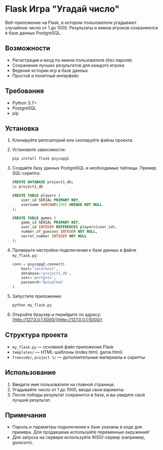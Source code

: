 # Flask Игра "Угадай число"

Веб-приложение на Flask, в котором пользователи угадывают случайное число от 1 до 1000. Результаты и имена игроков сохраняются в базе данных PostgreSQL.

## Возможности

- Регистрация и вход по имени пользователя (без пароля)
- Сохранение лучших результатов для каждого игрока
- Ведение истории игр в базе данных
- Простой и понятный интерфейс

## Требования

- Python 3.7+
- PostgreSQL
- pip

## Установка

1. Клонируйте репозиторий или скопируйте файлы проекта.

2. Установите зависимости:
   ```bash
   pip install flask psycopg2
   ```

3. Создайте базу данных PostgreSQL и необходимые таблицы. Пример SQL-скрипта:
   ```sql
   CREATE DATABASE project1_db;
   \c project1_db

   CREATE TABLE players (
       user_id SERIAL PRIMARY KEY,
       username VARCHAR(100) UNIQUE NOT NULL
   );

   CREATE TABLE games (
       game_id SERIAL PRIMARY KEY,
       user_id INTEGER REFERENCES players(user_id),
       number_of_guesses INTEGER NOT NULL,
       secret_number INTEGER NOT NULL
   );
   ```

4. Проверьте настройки подключения к базе данных в файле `my_flask.py`:
   ```python
   conn = psycopg2.connect(
       host='localhost',
       database='project1_db',
       user='postgres',
       password='Qaszplkm1'
   )
   ```

5. Запустите приложение:
   ```bash
   python my_flask.py
   ```

6. Откройте браузер и перейдите по адресу:  
   [http://127.0.0.1:5000/](http://127.0.0.1:5000/)

## Структура проекта

- `my_flask.py` — основной файл приложения Flask
- `templates/` — HTML-шаблоны (index.html, game.html)
- `freecode/`, `project 1/` — дополнительные материалы и скрипты

## Использование

1. Введите имя пользователя на главной странице.
2. Угадывайте число от 1 до 1000, вводя свои варианты.
3. После победы результат сохранится в базе, и вы увидите свой лучший результат.

## Примечания

- Пароль и параметры подключения к базе указаны в коде для примера. Для продакшена используйте переменные окружения!
- Для запуска на сервере используйте WSGI-сервер (например, gunicorn). 